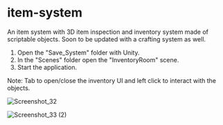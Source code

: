 # item-system
An item system with 3D item inspection and inventory system made of scriptable objects. Soon to be updated with a crafting system as well.

1. Open the "Save_System" folder with Unity.
2. In the "Scenes" folder open the "InventoryRoom" scene.
3. Start the application.

Note: Tab to open/close the inventory UI and left click to interact with the objects.

![Screenshot_32](https://user-images.githubusercontent.com/129271569/229296961-f2f217bf-0c4a-4fcb-ae57-f493d977d8ac.png)

![Screenshot_33 (2)](https://user-images.githubusercontent.com/129271569/229297304-a0881945-ad1a-4bdf-aacc-846069c00ba0.png)


